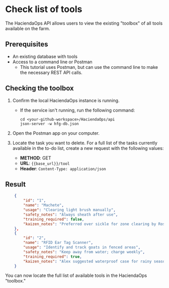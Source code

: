 # Check list of tools

The HaciendaOps API allows users to view the existing "toolbox" of all tools available on the farm.

## Prerequisites

* An existing database with tools
* Access to a command line or Postman
    * This tutorial uses Postman, but can use the command line to make the necessary REST API calls.

## Checking the toolbox

1. Confirm the local HaciendaOps instance is running.
   * If the service isn't running, run the following command:

     ```shell
     cd <your-github-workspace>/HaciendaOps/api
     json-server -w hfg-db.json

2. Open the Postman app on your computer.

3. Locate the task you want to delete. For a full list of the tasks currently available in the to-do list, create a new request
   with the following values:
    * **METHOD**: GET
    * **URL**: `{{base_url}}/tool`
    * **Header**: `Content-Type: application/json`

## Result

```json
    {
        "id": "1",
        "name": "Machete",
        "usage": "Clearing light brush manually",
        "safety_notes": "Always sheath after use",
        "training_required": false,
        "kaizen_notes": "Preferred over sickle for zone clearing by Rosa"
    },
    {
        "id": "2",
        "name": "RFID Ear Tag Scanner",
        "usage": "Identify and track goats in fenced areas",
        "safety_notes": "Keep away from water; charge weekly",
        "training_required": true,
        "kaizen_notes": "Alex suggested waterproof case for rainy season"
    }
```
    
You can now locate the full list of available tools in the HaciendaOps "toolbox."
